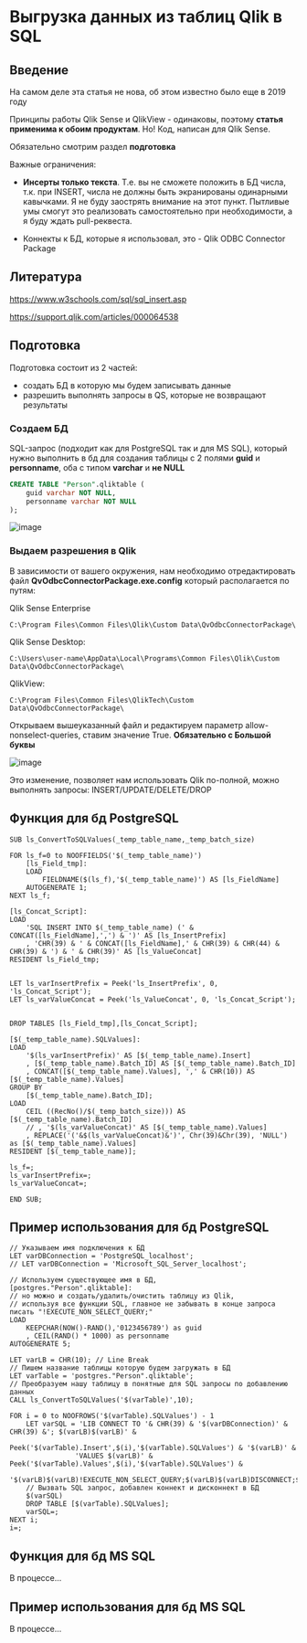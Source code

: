 # Выгрузка данных из таблиц Qlik в SQL

## Введение

На самом деле эта статья не нова, об этом известно было еще в 2019 году

Принципы работы Qlik Sense и QlikView - одинаковы, поэтому **статья применима к обоим продуктам**. Но! Код, написан для Qlik Sense.

Обязательно смотрим раздел **подготовка**

Важные ограничения:

- **Инсерты только текста**. Т.е. вы не сможете положить в БД числа, т.к. при INSERT, числа не должны быть экранированы одинарными кавычками. Я не буду заострять внимание на этот пункт. Пытливые умы смогут это реализовать самостоятельно при необходимости, а я буду ждать pull-реквеста.

- Коннекты к БД, которые я использовал, это - Qlik ODBC Connector Package

## Литература

https://www.w3schools.com/sql/sql_insert.asp

https://support.qlik.com/articles/000064538



## Подготовка

Подготовка состоит из 2 частей:
- создать БД в которую мы будем записывать данные
- разрешить выполнять запросы в QS, которые не возвращают результаты

### Создаем БД

SQL-запрос (подходит как для PostgreSQL так и для MS SQL), который нужно выполнить в бд для создания таблицы с 2 полями **guid** и **personname**, оба с типом **varchar** и **не NULL**
``` sql
CREATE TABLE "Person".qliktable (
	guid varchar NOT NULL,
	personname varchar NOT NULL
);
```
![image](https://user-images.githubusercontent.com/8188055/194236938-bd4c68be-fac0-4660-966e-62d28c609f90.png)


### Выдаем разрешения в Qlik

В зависимости от вашего окружения, нам необходимо отредактировать файл **QvOdbcConnectorPackage.exe.config** который располагается по путям:

Qlik Sense Enterprise
```
C:\Program Files\Common Files\Qlik\Custom Data\QvOdbcConnectorPackage\
```
Qlik Sense Desktop:
```
C:\Users\user-name\AppData\Local\Programs\Common Files\Qlik\Custom Data\QvOdbcConnectorPackage\
```
QlikView:
```
C:\Program Files\Common Files\QlikTech\Custom Data\QvOdbcConnectorPackage\
```

Открываем вышеуказанный файл и редактируем параметр allow-nonselect-queries, ставим значение True. **Обязательно с Большой буквы**

![image](https://user-images.githubusercontent.com/8188055/194237031-5dac45e4-5ba0-47d1-aab9-c1c531b99d83.png)


Это изменение, позволяет нам использовать Qlik по-полной, можно выполнять запросы: INSERT/UPDATE/DELETE/DROP


## Функция для бд PostgreSQL
```
SUB ls_ConvertToSQLValues(_temp_table_name,_temp_batch_size)

FOR ls_f=0 to NOOFFIELDS('$(_temp_table_name)')
    [ls_Field_tmp]:
    LOAD
        FIELDNAME($(ls_f),'$(_temp_table_name)') AS [ls_FieldName]
    AUTOGENERATE 1;
NEXT ls_f;

[ls_Concat_Script]:
LOAD
    'SQL INSERT INTO $(_temp_table_name) (' & CONCAT([ls_FieldName],',') & ')' AS [ls_InsertPrefix]
    , 'CHR(39) & ' & CONCAT([ls_FieldName],' & CHR(39) & CHR(44) & CHR(39) & ') & ' & CHR(39)' AS [ls_ValueConcat]
RESIDENT ls_Field_tmp;


LET ls_varInsertPrefix = Peek('ls_InsertPrefix', 0, 'ls_Concat_Script');
LET ls_varValueConcat = Peek('ls_ValueConcat', 0, 'ls_Concat_Script');


DROP TABLES [ls_Field_tmp],[ls_Concat_Script];

[$(_temp_table_name).SQLValues]:
LOAD
    '$(ls_varInsertPrefix)' AS [$(_temp_table_name).Insert]
    , [$(_temp_table_name).Batch_ID] AS [$(_temp_table_name).Batch_ID]
    , CONCAT([$(_temp_table_name).Values], ',' & CHR(10)) AS [$(_temp_table_name).Values]
GROUP BY
    [$(_temp_table_name).Batch_ID];
LOAD
    CEIL ((RecNo()/$(_temp_batch_size))) AS [$(_temp_table_name).Batch_ID]
    // , '$(ls_varValueConcat)' AS [$(_temp_table_name).Values]
    , REPLACE('('&$(ls_varValueConcat)&')', Chr(39)&Chr(39), 'NULL') as [$(_temp_table_name).Values]
RESIDENT [$(_temp_table_name)];

ls_f=;
ls_varInsertPrefix=;
ls_varValueConcat=;

END SUB;
```

## Пример использования для бд PostgreSQL
```
// Указываем имя подключения к БД
LET varDBConnection = 'PostgreSQL_localhost';
// LET varDBConnection = 'Microsoft_SQL_Server_localhost';

// Используем существующее имя в БД,
[postgres."Person".qliktable]:
// но можно и создать/удалить/очистить таблицу из Qlik,
// используя все функции SQL, главное не забывать в конце запроса писать "!EXECUTE_NON_SELECT_QUERY;"
LOAD
    KEEPCHAR(NOW()-RAND(),'0123456789') as guid
	, CEIL(RAND() * 1000) as personname
AUTOGENERATE 5;

LET varLB = CHR(10); // Line Break
// Пишем название таблицы которую будем загружать в БД
LET varTable = 'postgres."Person".qliktable';
// Преобразуем нашу таблицу в понятные для SQL запросы по добавлению данных
CALL ls_ConvertToSQLValues('$(varTable)',10);

FOR i = 0 to NOOFROWS('$(varTable).SQLValues') - 1
    LET varSQL = 'LIB CONNECT TO '& CHR(39) & '$(varDBConnection)' & CHR(39) &'; $(varLB)$(varLB)' &
                Peek('$(varTable).Insert',$(i),'$(varTable).SQLValues') & '$(varLB)' &
                'VALUES $(varLB)' & Peek('$(varTable).Values',$(i),'$(varTable).SQLValues') &
                '$(varLB)$(varLB)!EXECUTE_NON_SELECT_QUERY;$(varLB)$(varLB)DISCONNECT;$(varLB)$(varLB)';
    // Вызвать SQL запрос, добавлен коннект и дисконнект в БД
    $(varSQL)
    DROP TABLE [$(varTable).SQLValues];
    varSQL=;
NEXT i;
i=;
```

## Функция для бд MS SQL
В процессе...
## Пример использования для бд MS SQL
В процессе...
